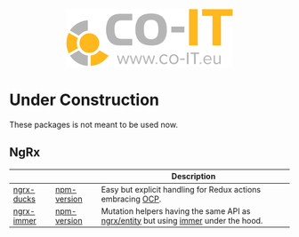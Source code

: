 <p align="center">
  <a href="https://co-IT.eu" target="blank"><img src="./assets/logo.png" alt="www.co-IT.eu" width="300"></a>
</p>

# Under Construction

These packages is not meant to be used now.

## NgRx

|              |                 | Description                                                                             |
| ------------ | --------------- | --------------------------------------------------------------------------------------- |
| [ngrx-ducks] | [npm-version]() | Easy but explicit handling for Redux actions embracing [OCP].                           |
| [ngrx-immer] | [npm-version]() | Mutation helpers having the same API as [ngrx/entity] but using [immer] under the hood. |

[ngrx-ducks]: ./ngrx/ducks/
[ngrx-immer]: ./roadmap/ngrx-immer.md
[ocp]: https://en.wikipedia.org/wiki/Open%E2%80%93closed_principle
[ngrx/entity]: https://github.com/ngrx/platform/blob/master/docs/entity/README.md
[immer]: https://github.com/mweststrate/immer
